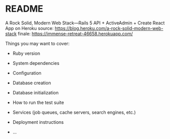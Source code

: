 # README

A Rock Solid, Modern Web Stack—Rails 5 API + ActiveAdmin + Create React App on Heroku
source: https://blog.heroku.com/a-rock-solid-modern-web-stack
finale: https://immense-retreat-46658.herokuapp.com/

Things you may want to cover:

* Ruby version

* System dependencies

* Configuration

* Database creation

* Database initialization

* How to run the test suite

* Services (job queues, cache servers, search engines, etc.)

* Deployment instructions

* ...
